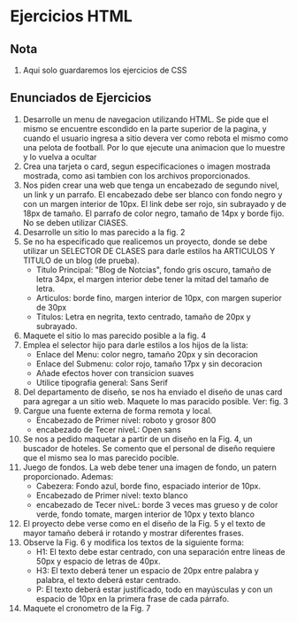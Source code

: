# Ejercicios HTML

## Nota

1. Aqui solo guardaremos los ejercicios de CSS


## Enunciados de Ejercicios

1. Desarrolle un menu de navegacion utilizando HTML. Se pide que el mismo se encuentre escondido en la parte superior de la pagina, y cuando el usuario ingresa a sitio devera ver como rebota el mismo como una pelota de football. Por lo que ejecute una animacion que lo muestre y lo vuelva a ocultar
2. Crea una tarjeta o card, segun especificaciones o imagen mostrada mostrada, como asi tambien con los archivos proporcionados.
3. Nos piden crear una web que tenga un encabezado de segundo nivel, un link y un parrafo. El encabezado debe ser blanco con fondo negro y con un margen interior de 10px. El link debe ser rojo, sin subrayado y de 18px de tamaño. El parrafo de color negro, tamaño de 14px y borde fijo. No se deben utilizar ClASES.
4. Desarrolle un sitio lo mas parecido a la fig. 2
5. Se no ha especificado que realicemos un proyecto, donde se debe utilizar un SELECTOR DE CLASES para darle estilos ha ARTICULOS Y TITULO de un blog (de prueba). 
    - Titulo Principal: "Blog de Notcias", fondo gris oscuro, tamaño de letra 34px, el margen interior debe tener la mitad del tamaño de letra.
    - Articulos: borde fino, margen interior de 10px, con margen superior de 30px
    - Titulos: Letra en negrita, texto centrado, tamaño de 20px y subrayado.
6. Maquete el sitio lo mas parecido posible a la fig. 4
7. Emplea el selector hijo para darle estilos a los hijos de la lista:
    - Enlace del Menu: color negro, tamaño 20px y sin decoracion
    - Enlace del Submenu: color rojo, tamaño 17px y sin decoracion
    - Añade efectos hover con transicion suaves
    - Utilice tipografia general: Sans Serif
8. Del departamento de diseño, se nos ha enviado el diseño de unas card para agregar a un sitio web. Maquete lo mas paracido posible. Ver: fig. 3
9. Cargue una fuente externa de forma remota y local.
    - Encabezado de Primer nivel: roboto y grosor 800
    - encabezado de Tecer niveL: Open sans
10. Se nos a pedido maquetar a partir de un diseño en la Fig. 4, un buscador de hoteles. Se comento que el personal de diseño requiere que el mismo sea lo mas parecido pocible.
11. Juego de fondos. La web debe tener una imagen de fondo, un patern proporcionado. Ademas: 
    - Cabezera: Fondo azul, borde fino, espaciado interior de 10px.
    - Encabezado de Primer nivel: texto blanco
    - encabezado de Tecer niveL: borde 3 veces mas grueso y de color verde, fondo tomate, margen interior de 10px y texto blanco
12. El proyecto debe verse como en el diseño de la Fig. 5 y el texto de mayor tamaño deberá ir rotando y mostrar diferentes frases.
13. Observe la Fig. 6 y modifica los textos de la siguiente forma:
    - H1: El texto debe estar centrado, con una separación entre líneas de 50px y espacio de letras de 40px.
    - H3: El texto deberá tener un espacio de 20px entre palabra y palabra, el texto deberá estar centrado.
    - P: El texto deberá estar justificado, todo en mayúsculas y con un espacio de 10px en la primera frase de cada párrafo.
14. Maquete el cronometro de la Fig. 7
